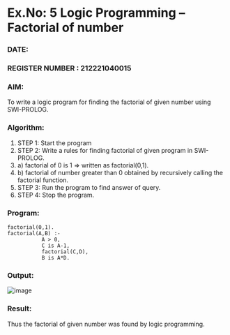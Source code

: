 # Ex.No: 5   Logic Programming – Factorial of number   
### DATE:                                                                            
### REGISTER NUMBER : 212221040015
### AIM: 
To  write  a logic program for finding the factorial of given number using SWI-PROLOG. 
### Algorithm:
1. STEP 1: Start the program
2. STEP 2:  Write a rules for finding factorial of given program in SWI-PROLOG.
3.   a)	factorial of 0 is 1 => written as factorial(0,1).
4.   b)	factorial of number greater than 0 obtained by recursively calling the factorial    function.
5. STEP 3: Run the program  to find answer of  query.
6. STEP 4: Stop the program.

### Program:
```
factorial(0,1).
factorial(A,B) :-  
           A > 0, 
           C is A-1,
           factorial(C,D),
           B is A*D.
```

### Output:


![image](https://github.com/AntonyJohnKennady/AI_Lab_2023-24/assets/127506261/241a2351-dc7d-4b95-a726-fb15a13059be)


### Result:
Thus the factorial of given number was found by logic programming. 
